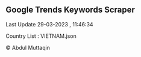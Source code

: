 

## Google Trends Keywords Scraper 
 
Last Update 29-03-2023 , 11:46:34

Country List :
VIETNAM.json



© Abdul Muttaqin 
